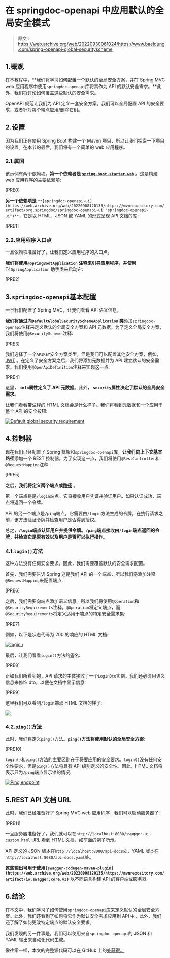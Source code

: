 # 在 springdoc-openapi 中应用默认的全局安全模式

> 原文：<https://web.archive.org/web/20220930061024/https://www.baeldung.com/spring-openapi-global-securityscheme>

## 1.概观

在本教程中，**我们将学习如何配置一个默认的全局安全方案，并在 Spring MVC web 应用程序中使用`springdoc-openapi`库将其作为 API 的默认安全需求。**此外，我们将讨论如何覆盖这些默认的安全需求。

OpenAPI 规范让我们为 API 定义一套安全方案。我们可以全局配置 API 的安全要求，或者针对每个端点应用/删除它们。

## 2.设置

因为我们正在使用 Spring Boot 构建一个 Maven 项目，所以让我们探索一下项目的设置。在本节的最后，我们将有一个简单的 web 应用程序。

### 2.1.属国

该示例有两个依赖项。**第一个依赖者是 [`spring-boot-starter-web`](https://web.archive.org/web/20220908120135/https://mvnrepository.com/artifact/org.springframework.boot/spring-boot-starter-web)** 。这是构建 web 应用程序的主要依赖项:

[PRE0]

**另一个依赖项是** `**[springdoc-openapi-ui](https://web.archive.org/web/20220908120135/https://mvnrepository.com/artifact/org.springdoc/springdoc-openapi-ui "springdoc-openapi-ui")**`，它是以 HTML、JSON 或 YAML 的形式呈现 API 文档的库:

[PRE1]

### 2.2.应用程序入口点

一旦依赖项准备好了，让我们定义应用程序的入口点。

**我们将使用`@SpringBootApplication` 注释来引导应用程序，并使用**T4`SpringApplication` 助手类来启动它:

[PRE2]

## 3.`springdoc-openapi`基本配置

一旦我们配置了 Spring MVC，让我们看看 API 语义信息。

**我们将通过向`DefaultGlobalSecuritySchemeApplication` 类**添加`springdoc-openapi`注释来定义默认的全局安全方案和 API 元数据。为了定义全局安全方案，我们将使用`@SecurityScheme` 注释:

[PRE3]

我们选择了一个`APIKEY`安全方案类型，但是我们可以配置其他安全方案，例如， [JWT](/web/20220908120135/https://www.baeldung.com/openapi-jwt-authentication) 。在定义了安全方案之后，我们将添加元数据并为 API 建立默认的安全需求。我们使用`@OpenApiDefinition`注释来实现这一点:

[PRE4]

这里， **`info`属性定义了 API 元数据**。此外， **`security`属性决定了默认的全局安全需求**。

让我们看看带注释的 HTML 文档会是什么样子。我们将看到元数据和一个应用于整个 API 的安全按钮:

[![Default global security requirement](img/45bb3f07f16109108277724e9ebcd711.png)](/web/20220908120135/https://www.baeldung.com/wp-content/uploads/2022/07/default_global_security_requirement.png)

## 4.控制器

现在我们已经配置了 Spring 框架和`springdoc-openapi`库，**让我们向上下文基本路径**添加一个 REST 控制器。为了实现这一点，我们将使用`@RestController`和`@RequestMapping`注释:

[PRE5]

之后，**我们将定义两个端点或[路径](https://web.archive.org/web/20220908120135/https://swagger.io/docs/specification/paths-and-operations/)** 。

第一个端点将是`/login`端点。它将接收用户凭证并验证用户。如果认证成功，端点将返回一个令牌。

API 的另一个端点是`/ping`端点，它需要由`/login`方法生成的令牌。在执行请求之前，该方法验证令牌并检查用户是否得到授权。

总之，**`/login`端点认证用户并提供令牌。`/ping`端点接收由`/login`端点返回的令牌，并检查它是否有效以及用户是否可以执行操作**。

### 4.1.`login()`方法

这种方法没有任何安全要求。因此，我们需要覆盖默认的安全需求配置。

首先，我们需要告诉 Spring 这是我们 API 的一个端点，所以我们将添加注释`@RequestMapping`来配置端点:

[PRE6]

之后，我们需要向端点添加语义信息。所以我们将使用`@Operation`和`@SecurityRequirements`注释。`@Operation`将定义端点，而`@SecurityRequirements`将定义适用于端点的特定安全需求集:

[PRE7]

例如，以下是状态代码为 200 的响应的 HTML 文档:

[![login r](img/7b4d824b722048729dead68059f30563.png)](/web/20220908120135/https://www.baeldung.com/wp-content/uploads/2022/07/login_response_status_code_200.png)

最后，让我们看看`login()`方法的签名:

[PRE8]

正如我们所看到的，API 请求的主体接收了一个`LoginDto`实例。我们还必须用语义信息来修饰 dto，以便在文档中显示信息:

[PRE9]

这里我们可以看到`/login`端点 HTML 文档的样子:

[![](img/42b057c6b0e6b350f935c28b206a24e7.png)](/web/20220908120135/https://www.baeldung.com/wp-content/uploads/2022/07/login_execute.png)

### 4.2.`ping()`方法

此时，我们将定义`ping()`方法。**`ping()`方法将使用默认的全局安全方案**:

[PRE10]

`login()`和`ping()`方法的主要区别在于将要应用的安全要求。`login()`没有任何安全性要求，但是`ping()`方法将具有 API 级别定义的安全性。因此，HTML 文档将表示只为`/ping`端点显示锁的情况:

[![Ping endpoint](img/eb613a14ae040cc71cc8efb02d64618b.png)](/web/20220908120135/https://www.baeldung.com/wp-content/uploads/2022/07/ping_endpoint.png)

## 5.REST API 文档 URL

此时，我们已经准备好了 Spring MVC web 应用程序，我们可以启动服务器了:

[PRE11]

一旦服务器准备好了，我们就可以在`http://localhost:8080/swagger-ui-custom.html` URL 看到 HTML 文档，如前面的例子所示。

API 定义的 JSON 版本在`http://localhost:8080/api-docs`处，YAML 版本在`http://localhost:8080/api-docs.yaml`处。

**这些输出可用于[使用](/web/20220908120135/https://www.baeldung.com/spring-boot-rest-client-swagger-codegen)`[swagger-codegen-maven-plugin](https://web.archive.org/web/20220908120135/https://mvnrepository.com/artifact/io.swagger.core.v3)`** 以不同语言构建 API 的客户端或服务器。

## 6.结论

在本文中，我们学习了如何使用`springdoc-openapi`库来定义默认的全局安全方案。此外，我们还看到了如何将它作为默认安全需求应用到 API 中。此外，我们还了解了如何更改特定端点的默认安全要求。

我们发现的另一件事是，我们可以使用来自`springdoc-openapi`的 JSON 和 YAML 输出来自动化代码生成。

像往常一样，本文的完整源代码可以在 GitHub 上的[处获得。](https://web.archive.org/web/20220908120135/https://github.com/eugenp/tutorials/tree/master/spring-boot-modules/spring-boot-springdoc)